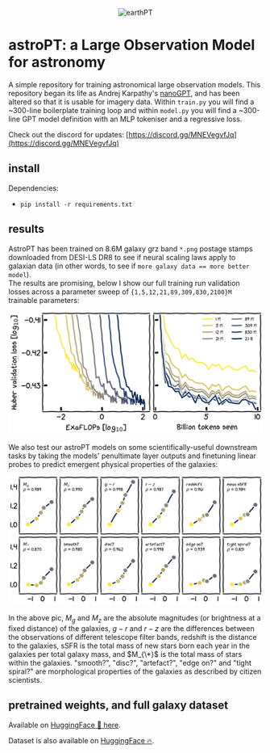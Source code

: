 <p align="center">
    <img src="assets/emoji.png" alt="earthPT" width="150"/>
</p>

# astroPT: a Large Observation Model for astronomy

A simple repository for training astronomical large observation models. This
repository began its life as Andrej Karpathy's
[nanoGPT](https://github.com/karpathy/nanoGPT), and has been altered so that it
is usable for imagery data.  Within `train.py` you will find a ~300-line
boilerplate training loop and within `model.py` you will find a ~300-line GPT
model definition with an MLP tokeniser and a regressive loss.

Check out the discord for updates: [https://discord.gg/MNEVegvfJq](https://discord.gg/MNEVegvfJq)

## install

Dependencies:

- `pip install -r requirements.txt`

## results

AstroPT has been trained on 8.6M galaxy grz band `*.png` postage stamps 
downloaded from DESI-LS DR8 to see if neural scaling laws apply to galaxian
data (in other words, to see if `more galaxy data == more better model`).  
The results are promising, below I show our full training run validation losses
across a parameter sweep of `{1,5,12,21,89,309,830,2100}M` trainable parameters:

<p align="center">
    <img src="explore/scaling_xkcd.png" alt="scaling" width="512"/>
</p>

We also test our astroPT models on some scientifically-useful downstream tasks by
taking the models' penultimate layer outputs and finetuning linear probes to
predict emergent physical properties of the galaxies:

<p align="center">
    <img src="explore/downstream_xkcd.png" alt="scaling" width="512"/>
</p>

In the above pic, $M_g$ and $M_z$ are the absolute magnitudes (or brightness at
a fixed distance) of the galaxies, $g - r$ and $r - z$ are the differences
between the observations of different telescope filter bands, redshift is the
distance to the galaxies, sSFR is the total mass of new stars born each year in
the galaxies per total galaxy mass, and $M_{\*}$ is the total mass of stars within
the galaxies. "smooth?", "disc?", "artefact?", "edge on?" and "tight spiral?" are
morphological properties of the galaxies as described by citizen scientists.

## pretrained weights, and full galaxy dataset

Available on [HuggingFace 🤗 here](https://huggingface.co/Smith42/astroPT).

Dataset is also available on [HuggingFace 🔥](https://huggingface.co/datasets/Smith42/galaxies).
